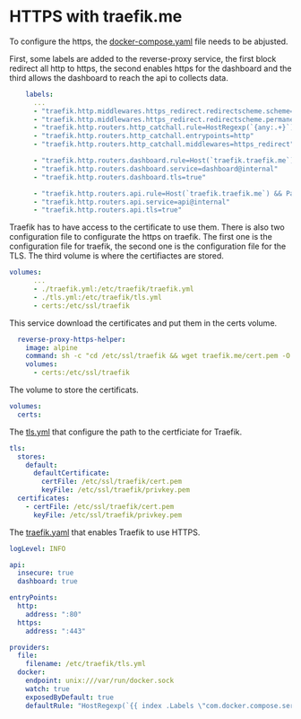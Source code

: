 # HTTPS with traefik.me

To configure the https, the [docker-compose.yaml](../docker-compose.yaml) file needs to be abjusted.

First, some labels are added to the reverse-proxy service, the first block redirect all http to https, the second enables https for the dashboard and the third allows the dashboard to reach the api to collects data.

```yaml
    labels:
      ...
      - "traefik.http.middlewares.https_redirect.redirectscheme.scheme=https"
      - "traefik.http.middlewares.https_redirect.redirectscheme.permanent=true"
      - "traefik.http.routers.http_catchall.rule=HostRegexp(`{any:.+}`)"
      - "traefik.http.routers.http_catchall.entrypoints=http"
      - "traefik.http.routers.http_catchall.middlewares=https_redirect"

      - "traefik.http.routers.dashboard.rule=Host(`traefik.traefik.me`)"
      - "traefik.http.routers.dashboard.service=dashboard@internal"
      - "traefik.http.routers.dashboard.tls=true"

      - "traefik.http.routers.api.rule=Host(`traefik.traefik.me`) && PathPrefix(`/api`)"
      - "traefik.http.routers.api.service=api@internal"
      - "traefik.http.routers.api.tls=true"
```

Traefik has to have access to the certificate to use them. There is also two configuration file to configurate the https on traefik. The first one is the configuration file for traefik, the second one is the configuration file for the TLS. The third volume is where the certifiactes are stored.

```yaml
volumes:
      ...
      - ./traefik.yml:/etc/traefik/traefik.yml
      - ./tls.yml:/etc/traefik/tls.yml
      - certs:/etc/ssl/traefik
```

This service download the certificates and put them in the certs volume.

```yaml
  reverse-proxy-https-helper:
    image: alpine
    command: sh -c "cd /etc/ssl/traefik && wget traefik.me/cert.pem -O cert.pem && wget traefik.me/privkey.pem -O privkey.pem"
    volumes:
      - certs:/etc/ssl/traefik
```

The volume to store the certificats.

```yaml
volumes:
  certs:
```

The [tls.yml](../tls.yml) that configure the path to the certficiate for Traefik.

```yaml
tls:
  stores:
    default:
      defaultCertificate:
        certFile: /etc/ssl/traefik/cert.pem
        keyFile: /etc/ssl/traefik/privkey.pem
  certificates:
    - certFile: /etc/ssl/traefik/cert.pem
      keyFile: /etc/ssl/traefik/privkey.pem
```

The [traefik.yaml](../traefik.yml) that enables Traefik to use HTTPS.

```yaml
logLevel: INFO

api:
  insecure: true
  dashboard: true

entryPoints:
  http:
    address: ":80"
  https:
    address: ":443"

providers:
  file:
    filename: /etc/traefik/tls.yml
  docker:
    endpoint: unix:///var/run/docker.sock
    watch: true
    exposedByDefault: true
    defaultRule: "HostRegexp(`{{ index .Labels \"com.docker.compose.service\"}}.traefik.me`,`{{ index .Labels \"com.docker.compose.service\"}}-{dashed-ip:.*}.traefik.me`)"
```
